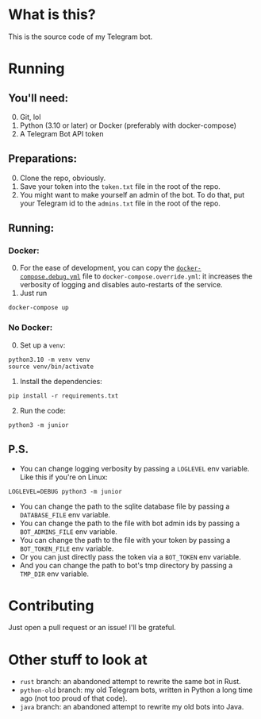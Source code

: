 # What is this?
This is the source code of my Telegram bot.

# Running
## You'll need:
0. Git, lol
1. Python (3.10 or later) or Docker (preferably with docker-compose)
2. A Telegram Bot API token

## Preparations:
0. Clone the repo, obviously.
1. Save your token into the `token.txt` file in the root of the repo.
2. You might want to make yourself an admin of the bot.
To do that, put your Telegram id to the
`admins.txt` file in the root of the repo.

## Running:
### Docker:
0. For the ease of development, you can copy the 
[`docker-compose.debug.yml`](docker-compose.debug.yml) file
to `docker-compose.override.yml`:
it increases the verbosity of logging
and disables auto-restarts of the service.
1. Just run
```shell
docker-compose up
```

### No Docker:
0. Set up a `venv`:
```shell
python3.10 -m venv venv
source venv/bin/activate
```
1. Install the dependencies:
```shell
pip install -r requirements.txt
```
2. Run the code:
```shell
python3 -m junior
```

## P.S.
* You can change logging verbosity by passing a `LOGLEVEL` env variable.
Like this if you're on Linux:
```shell
LOGLEVEL=DEBUG python3 -m junior
```
* You can change the path to the sqlite database file
by passing a `DATABASE_FILE` env variable.
* You can change the path to the file with bot admin ids
by passing a `BOT_ADMINS_FILE` env variable.
* You can change the path to the file with your token
by passing a `BOT_TOKEN_FILE` env variable.
* Or you can just directly pass the token via a `BOT_TOKEN` env variable.
* And you can change the path to bot's tmp directory
by passing a `TMP_DIR` env variable.

# Contributing
Just open a pull request or an issue!
I'll be grateful.

# Other stuff to look at
* `rust` branch: an abandoned attempt to rewrite the same bot in Rust.
* `python-old` branch: my old Telegram bots, written in Python a long time ago (not too proud of that code).
* `java` branch: an abandoned attempt to rewrite my old bots into Java.
